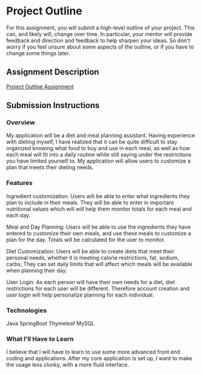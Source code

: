 # Project Outline
For this assignment, you will submit a high-level outline of your project. This can, and likely will, change over time. In particular, your mentor will provide feedback and direction and feedback to help sharpen your ideas. So don't worry if you feel unsure about some aspects of the outline, or if you have to change some things later.

## Assignment Description
[Project Outline Assignment](https://education.launchcode.org/liftoff/assignments/project-outline/)

## Submission Instructions

### Overview
My application will be a diet and meal planning assistant. Having experience with dieting myself, I have realized that it can be quite difficult to stay organized knowing what food to buy and use in each meal, as well as how each meal will fit into a daily routine while still saying under the restrictions you have limited yourself to. My application will allow users to customize a plan that meets their dieting needs.

### Features

Ingredient customization: Users will be able to enter what ingredients they plan to include in their meals. They will be able to enter in important nutritional values which will will help them monitor totals for each meal and each day.

Meal and Day Planning: Users will be able to use the ingredients they have entered to customize their own meals, and use these meals to customize a plan for the day. Totals will be calculated for the user to monitor.

Diet Customization: Users will be able to create diets that meet their personal needs, whether it is meeting calorie restrictions, fat, sodium, carbs; They can set daily limits that will affect which meals will be available when planning their day.

User Login: As each person will have their own needs for a diet, diet restrictions for each user will be different. Therefore account creation and user login will help personalize planning for each individual.

### Technologies
Java
SpringBoot
Thymeleaf
MySQL


### What I'll Have to Learn
I believe that I will have to learn to use some more advanced front end coding and applications. After my core application is set up, I want to make the usage less clunky, with a more fluid interface.
